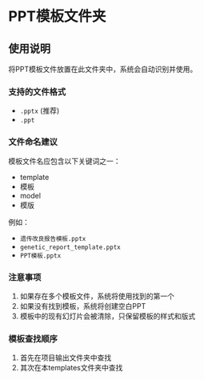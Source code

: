 # PPT模板文件夹

## 使用说明

将PPT模板文件放置在此文件夹中，系统会自动识别并使用。

### 支持的文件格式
- `.pptx` (推荐)
- `.ppt`

### 文件命名建议
模板文件名应包含以下关键词之一：
- template
- 模板
- model
- 模版

例如：
- `遗传改良报告模板.pptx`
- `genetic_report_template.pptx`
- `PPT模板.pptx`

### 注意事项
1. 如果存在多个模板文件，系统将使用找到的第一个
2. 如果没有找到模板，系统将创建空白PPT
3. 模板中的现有幻灯片会被清除，只保留模板的样式和版式

### 模板查找顺序
1. 首先在项目输出文件夹中查找
2. 其次在本templates文件夹中查找